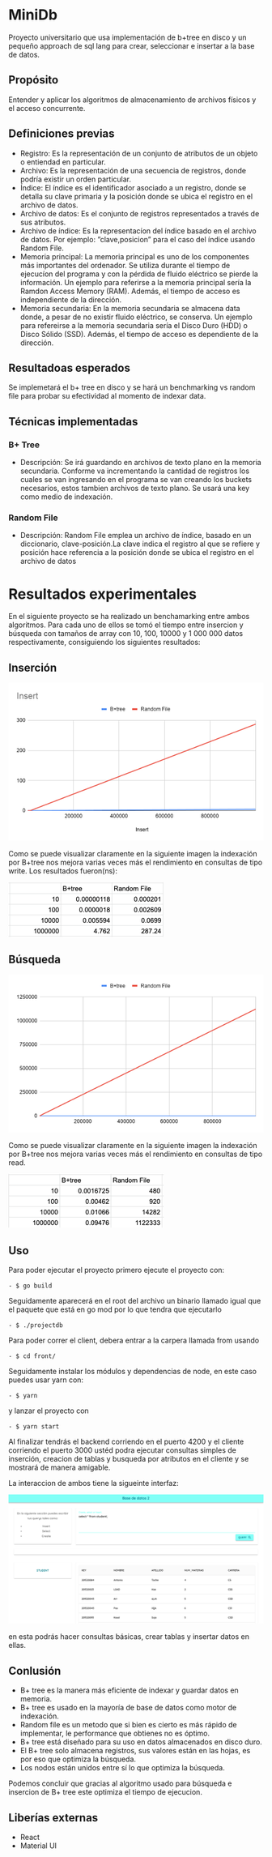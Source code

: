 # MiniDb

Proyecto universitario que usa implementación de b+tree en disco y un pequeño approach de sql lang para crear, seleccionar e insertar a la base de datos.
## Propósito
   Entender y aplicar los algoritmos de almacenamiento de archivos físicos y el acceso concurrente.

## Definiciones previas
- Registro: Es la representación de un conjunto de atributos de un objeto o entiendad en particular.
- Archivo: Es la representación de una secuencia de registros, donde podría existir un orden particular.
- Índice: El índice es el identificador asociado a un registro, donde se detalla su clave primaria y la posición donde se ubica el registro en el archivo de datos.
- Archivo de datos: Es el conjunto de registros representados a través de sus atributos. 
- Archivo de  índice: Es la representacíon del  índice basado en el archivo de datos. Por ejemplo: ”clave,posicion” para el caso del índice usando Random File.
- Memoria principal: La memoria principal es uno de los componentes más importantes del ordenador. Se utiliza durante el tiempo de ejecucíon del programa y con la pérdida de fluido eléctrico se pierde la información. Un ejemplo para referirse a la memoria principal sería la Ramdon Access Memory (RAM). Además, el tiempo de acceso es independiente de la dirección.
- Memoria secundaria: En la memoria secundaria se almacena data donde, a pesar de no existir fluido eléctrico, se conserva. Un ejemplo para refereirse a la memoria secundaria sería el Disco Duro (HDD) o Disco Sólido (SSD). Además, el tiempo de acceso es dependiente de la dirección.

## Resultadoas esperados
Se implemetará el b+ tree en disco y se hará un benchmarking vs random file para probar su efectividad al momento de indexar data. 

## Técnicas implementadas

### B+ Tree
 - Descripción: Se irá guardando en archivos de texto plano en la memoria secundaria. Conforme va incrementando la cantidad de registros los cuales se van ingresando en el programa se van creando los buckets necesarios, estos tambien archivos de texto plano. Se usará una key como medio de indexación.
 
### Random File
 - Descripción: Random File emplea un archivo de índice, basado en un diccionario, clave-posición.La clave indica el registro al que se refiere y posición hace referencia a la posición donde se ubica el registro en el archivo de datos
 
# Resultados experimentales

En el siguiente proyecto se ha realizado un benchamarking entre ambos algoritmos. Para cada uno de ellos se tomó el tiempo entre insercion y búsqueda con tamaños de array con 10, 100, 10000 y 1 000 000 datos respectivamente, consiguiendo los siguientes resultados:

## Inserción

 ![Inserción](public/Insert.png)
 
 Como se puede visualizar claramente en la siguiente imagen la indexación por B+tree nos mejora varias veces más el rendimiento en consultas de tipo write.
 Los resultados fueron(ns):
  
 ![Inserción en Ns](public/tableI.png)
 
 ## Búsqueda
 
 ![Búsqueda](public/chart.png)
 
  Como se puede visualizar claramente en la siguiente imagen la indexación por B+tree nos mejora varias veces más el rendimiento en consultas de tipo read.
   
 ![Búsqueda en Ns](public/tablaD.png)
 
 ## Uso
 
 Para poder ejecutar el proyecto primero ejecute el proyecto con:

    - $ go build
    
 Seguidamente aparecerá en el root del archivo un binario llamado igual que el paquete que está en go mod por lo que tendra que ejecutarlo
 
    - $ ./projectdb
   
 Para poder correr el client, debera entrar a la carpera llamada from usando

    - $ cd front/
    
 Seguidamente instalar los módulos y dependencias de node, en este caso puedes usar yarn con:

    - $ yarn
 
 y lanzar el proyecto con
 
    - $ yarn start
    
 Al finalizar tendrás el backend corriendo en el puerto 4200 y el cliente corriendo el puerto 3000
 ustéd podra ejecutar consultas simples de inserción, creacion de tablas y busqueda por atributos en el cliente y se mostrará de manera amigable.
 
La interaccion de ambos tiene la sigueinte interfaz:

 ![client](public/client.png)
 
 en esta podrás hacer consultas básicas, crear tablas y insertar datos en ellas.
 

## Conlusión

  - B+ tree es la manera más eficiente de indexar y guardar datos en memoria.
  - B+ tree es usado en la mayoría de base de datos como motor de indexación.
  - Random file es un metodo que si bien es cierto es más rápido de implementar, le performance que obtienes no es óptimo.
  - B+ tree está diseñado para su uso en datos almacenados en disco duro.
  - El B+ tree solo almacena registros, sus valores están en las hojas, es por eso que optimiza la búsqueda.
  - Los nodos están unidos entre sí lo que optimiza la búsqueda.

Podemos concluir que gracias al algoritmo usado para búsqueda e insercion de B+ tree este optimiza el tiempo de ejecucion. 


## Liberías externas

  - React
  - Material UI





 




